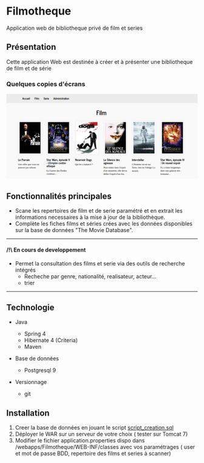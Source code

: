# Filmotheque
Application web de bibliotheque privé de film et series

## Présentation
Cette application Web est destinée à créer et à présenter une bibliotheque de film et de série

### Quelques copies d'écrans

![Capture liste film](Capture1.png "Liste des films")


## Fonctionnalités principales
* Scane les repertoires de film et de serie paramétré et en extrait les informations necessaires à la mise à jour de la bibliothèque.
* Complète les fiches films et séries crées avec les données disponibles sur la base de données "The Movie Database".

---
#### /!\ En cours de developpement
* Permet la consultation des films et serie via des outils de recherche intégrés
    * Recheche par genre, nationalité, realisateur, acteur...
    * trier

-------

## Technologie
 
* Java
     * Spring 4
     * Hibernate 4 (Criteria)
     * Maven
     
* Base de données
     * Postgresql 9
      
* Versionnage 
     * git
      
## Installation
1. Creer la base de données en jouant le script [script_creation.sql](script_creation.sql)
2. Déployer le WAR sur un serveur de votre choix ( tester sur Tomcat 7)
3. Modifier le fichier application.properties dispo dans /webapps/Filmotheque/WEB-INF/classes
avec vos paramétrages ( user et mot de passe BDD, repertoire des films et series à scanner) 

      